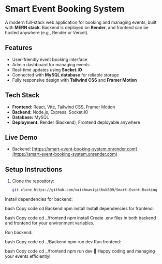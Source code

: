 # Smart Event Booking System

A modern full-stack web application for booking and managing events, built with **MERN stack**. Backend is deployed on **Render**, and frontend can be hosted anywhere (e.g., Render or Vercel).

## Features

- User-friendly event booking interface
- Admin dashboard for managing events
- Real-time updates using **Socket.IO**
- Connected with **MySQL database** for reliable storage
- Fully responsive design with **Tailwind CSS** and **Framer Motion**

## Tech Stack

- **Frontend:** React, Vite, Tailwind CSS, Framer Motion
- **Backend:** Node.js, Express, Socket.IO
- **Database:** MySQL
- **Deployment:** Render (Backend), Frontend deployable anywhere

## Live Demo

- Backend: [https://smart-event-booking-system.onrender.com](https://smart-event-booking-system.onrender.com)

## Setup Instructions

1. Clone the repository:
   ```bash
   git clone https://github.com/vaishnavigithub899/Smart-Event-Booking-System.git
Install dependencies for backend:

bash
Copy code
cd Backend
npm install
Install dependencies for frontend:

bash
Copy code
cd ../frontend
npm install
Create .env files in both backend and frontend for your environment variables.

Run backend:

bash
Copy code
cd ../Backend
npm run dev
Run frontend:

bash
Copy code
cd ../frontend
npm run dev
💖 Happy coding and managing your events efficiently!



